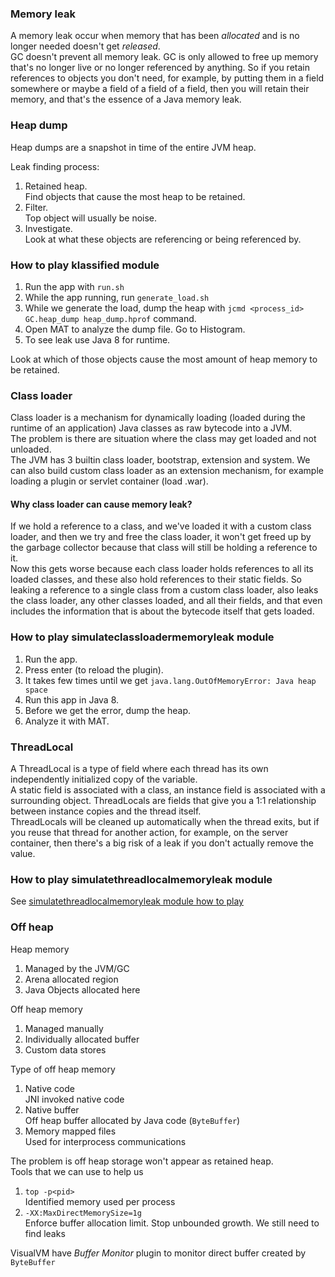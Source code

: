 ### Memory leak

A memory leak occur when memory that has been _allocated_ and is no longer needed doesn't get _released_.  
GC doesn't prevent all memory leak. GC is only allowed to free up memory that's no longer live or no longer referenced by anything. So if you retain references to objects you don't need, for example, by putting them in a field somewhere or maybe a field of a field of a field, then you will retain their memory, and that's the essence of a Java memory leak.

### Heap dump

Heap dumps are a snapshot in time of the entire JVM heap.

Leak finding process:  
1. Retained heap.  
Find objects that cause the most heap to be retained.  
2. Filter.  
Top object will usually be noise.  
3. Investigate.  
Look at what these objects are referencing or being referenced by.

### How to play klassified module

1. Run the app with `run.sh`  
2. While the app running, run `generate_load.sh`  
3. While we generate the load, dump the heap with `jcmd <process_id> GC.heap_dump heap_dump.hprof` command.  
4. Open MAT to analyze the dump file. Go to Histogram.
5. To see leak use Java 8 for runtime.

Look at which of those objects cause the most amount of heap memory to be retained.

### Class loader

Class loader is a mechanism for dynamically loading (loaded during the runtime of an application) Java classes as raw bytecode into a JVM.  
The problem is there are situation where the class may get loaded and not unloaded.  
The JVM has 3 builtin class loader, bootstrap, extension and system. We can also build custom class loader as an extension mechanism, for example loading a plugin or servlet container (load .war).

#### Why class loader can cause memory leak?

If we hold a reference to a class, and we've loaded it with a custom class loader, and then we try and free the class loader, it won't get freed up by the garbage collector because that class will still be holding a reference to it.  
Now this gets worse because each class loader holds references to all its loaded classes, and these also hold references to their static fields. So leaking a reference to a single class from a custom class loader, also leaks the class loader, any other classes loaded, and all their fields, and that even includes the information that is about the bytecode itself that gets loaded.

### How to play simulateclassloadermemoryleak module

1. Run the app.  
2. Press enter (to reload the plugin).  
3. It takes few times until we get `java.lang.OutOfMemoryError: Java heap space`  
4. Run this app in Java 8.  
5. Before we get the error, dump the heap.  
6. Analyze it with MAT.

### ThreadLocal

A ThreadLocal is a type of field where each thread has its own independently initialized copy of the variable.  
A static field is associated with a class, an instance field is associated with a surrounding object. ThreadLocals are fields that give you a 1:1 relationship between instance copies and the thread itself.  
ThreadLocals will be cleaned up automatically when the thread exits, but if you reuse that thread for another action, for example, on the server container, then there's a big risk of a leak if you don't actually remove the value.

### How to play simulatethreadlocalmemoryleak module

See [simulatethreadlocalmemoryleak module how to play](https://github.com/bluething/learnjava/tree/main/heapdump/simulatethreadlocalmemoryleak)

### Off heap

Heap memory  
1. Managed by the JVM/GC  
2. Arena allocated region  
3. Java Objects allocated here

Off heap memory  
1. Managed manually  
2. Individually allocated buffer  
3. Custom data stores

Type of off heap memory  
1. Native code  
JNI invoked native code  
2. Native buffer  
Off heap buffer allocated by Java code (`ByteBuffer`)  
3. Memory mapped files  
Used for interprocess communications

The problem is off heap storage won't appear as retained heap.  
Tools that we can use to help us  
1. `top -p<pid>`  
Identified memory used per process  
2. `-XX:MaxDirectMemorySize=1g`  
Enforce buffer allocation limit. Stop unbounded growth. We still need to find leaks

VisualVM have _Buffer Monitor_ plugin to monitor direct buffer created by `ByteBuffer`